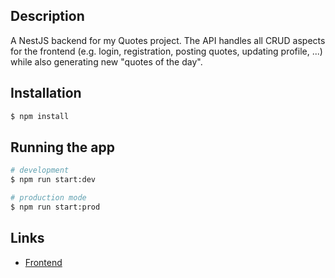 
## Description

A NestJS backend for my Quotes project. The API handles all CRUD aspects for the frontend (e.g. login, registration, posting quotes, updating profile, ...) while also generating new "quotes of the day".

## Installation

```bash
$ npm install
```

## Running the app

```bash
# development
$ npm run start:dev

# production mode
$ npm run start:prod
```

## Links

- [Frontend](https://github.com/pukmajster/sum-quotes-frontend)
